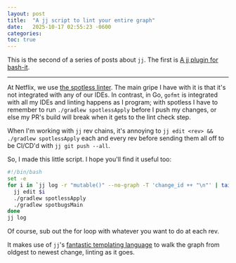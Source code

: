 ```yaml
---
layout: post
title:  "A jj script to lint your entire graph"
date:   2025-10-17 02:55:23 -0600
categories: 
toc: true
---
```


This is the second of a series of posts about `jj`. The first is
[A jj plugin for bash-it](/2025/10/06/jj-bash-it.html).

-----------------

At Netflix, we use [the spotless linter](https://github.com/diffplug/spotless).
The main gripe I have with it is that it's not integrated with any of our IDEs.
In contrast, in Go, `gofmt` is integrated with all my IDEs and linting happens
as I program; with spotless I have to remember to run `./gradlew spotlessApply`
before I push my changes, or else my PR's build will break when it gets to the
lint check step.

When I'm working with `jj` rev chains, it's annoying to
`jj edit <rev> && ./gradlew spotlessApply` each and every rev before sending
them all off to be CI/CD'd with `jj git push --all`.

So, I made this little script. I hope you'll find it useful too:

```sh
#!/bin/bash
set -e
for i in `jj log -r "mutable()" --no-graph -T 'change_id ++ "\n"' | tail -r`; do
  jj edit $i
  ./gradlew spotlessApply
  ./gradlew spotbugsMain
done
jj log
```

Of course, sub out the for loop with whatever you want to do at each rev.

It makes use of `jj`'s
[fantastic templating language](https://jj-vcs.github.io/jj/latest/templates/)
to walk the graph from oldgest to newest change, linting as it goes.

